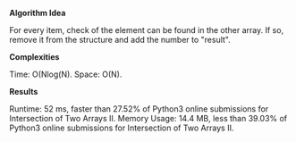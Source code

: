 **Algorithm Idea**

For every item, check of the element can be found in the other 
array. If so, remove it from the structure and add the number to 
"result". 

**Complexities**

Time: O(Nlog(N).
Space: O(N).


**Results**

Runtime: 52 ms, faster than 27.52% of Python3 online submissions for Intersection of Two Arrays II.
Memory Usage: 14.4 MB, less than 39.03% of Python3 online submissions for Intersection of Two Arrays II.
